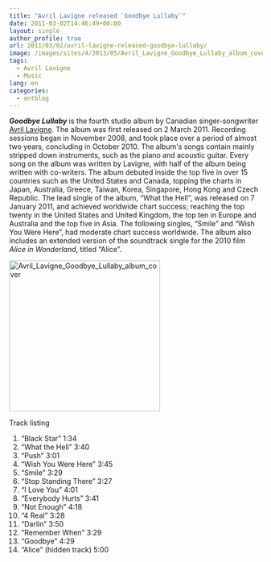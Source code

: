 ```yaml
---
title: "Avril Lavigne released `Goodbye Lullaby`"
date: 2011-03-02T14:46:49+00:00
layout: single
author_profile: true
url: 2011/03/02/avril-lavigne-released-goodbye-lullaby/
image: /images/sites/4/2013/05/Avril_Lavigne_Goodbye_Lullaby_album_cover.jpg
tags:
  - Avril Lavigne
  - Music
lang: en
categories: 
  - entblog
---
```

_**Goodbye Lullaby**_ is the fourth studio album by Canadian singer-songwriter [Avril Lavigne](/entertainment/artists/avril-lavigne/ "Avril Lavigne"). The album was first released on 2 March 2011. Recording sessions began in November 2008, and took place over a period of almost two years, concluding in October 2010. The album's songs contain mainly stripped down instruments, such as the piano and acoustic guitar. Every song on the album was written by Lavigne, with half of the album being written with co-writers. The album debuted inside the top five in over 15 countries such as the United States and Canada, topping the charts in Japan, Australia, Greece, Taiwan, Korea, Singapore, Hong Kong and Czech Republic. The lead single of the album, “What the Hell”, was released on 7 January 2011, and achieved worldwide chart success; reaching the top twenty in the United States and United Kingdom, the top ten in Europe and Australia and the top five in Asia. The following singles, “Smile” and “Wish You Were Here”, had moderate chart success worldwide. The album also includes an extended version of the soundtrack single for the 2010 film _Alice in Wonderland_, titled “Alice”.

[<img class="alignnone size-full wp-image-400" alt="Avril_Lavigne_Goodbye_Lullaby_album_cover" src="/images/2013/05/Avril_Lavigne_Goodbye_Lullaby_album_cover.jpg" width="300" height="300" srcset="/images/sites/4/2013/05/Avril_Lavigne_Goodbye_Lullaby_album_cover.jpg 300w, /images/sites/4/2013/05/Avril_Lavigne_Goodbye_Lullaby_album_cover-150x150.jpg 150w" sizes="(max-width: 300px) 100vw, 300px" />](/images/2013/05/Avril_Lavigne_Goodbye_Lullaby_album_cover.jpg)

Track listing  
1. “Black Star” 1:34  
2. “What the Hell” 3:40  
3. “Push” 3:01  
4. “Wish You Were Here” 3:45  
5. “Smile” 3:29  
6. “Stop Standing There” 3:27  
7. “I Love You” 4:01  
8. “Everybody Hurts” 3:41  
9. “Not Enough” 4:18  
10. “4 Real” 3:28  
11. “Darlin” 3:50  
12. “Remember When” 3:29  
13. “Goodbye” 4:29  
14. “Alice” (hidden track) 5:00